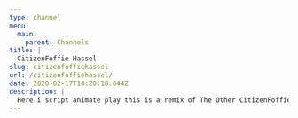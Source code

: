 ```yaml
---
type: channel
menu:
  main:
    parent: Channels
title: |
  CitizenFoffie Hassel
slug: citizenfoffiehassel
url: /citizenfoffiehassel/
date: 2020-02-17T14:20:18.044Z
description: |
  Here i script animate play this is a remix of The Other CitizenFoffie Channel i got hacked so uh yeah trying to reach 100 subs by the end of the year
---
```

